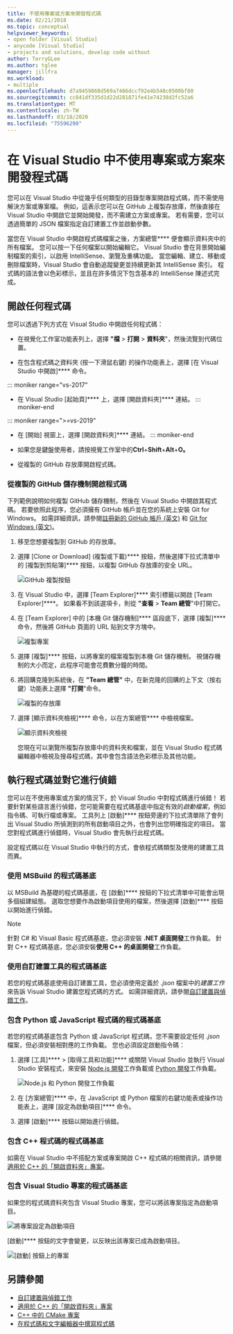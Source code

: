```yaml
---
title: 不使用專案或方案來開發程式碼
ms.date: 02/21/2018
ms.topic: conceptual
helpviewer_keywords:
- open folder [Visual Studio]
- anycode [Visual Studio]
- projects and solutions, develop code without
author: TerryGLee
ms.author: tglee
manager: jillfra
ms.workload:
- multiple
ms.openlocfilehash: d7a9459868d569a7466dccf92e4b548c0500bf80
ms.sourcegitcommit: cc841df335d1d22d281871fe41e74238d2fc52a6
ms.translationtype: MT
ms.contentlocale: zh-TW
ms.lasthandoff: 03/18/2020
ms.locfileid: "75596290"
---
```

# <a name="develop-code-in-visual-studio-without-projects-or-solutions"></a>在 Visual Studio 中不使用專案或方案來開發程式碼

您可以在 Visual Studio 中從幾乎任何類型的目錄型專案開啟程式碼，而不需使用解決方案或專案檔。 例如，這表示您可以在 GitHub 上複製存放庫，然後直接在 Visual Studio 中開啟它並開始開發，而不需建立方案或專案。 若有需要，您可以透過簡單的 JSON 檔案指定自訂建置工作並啟動參數。

當您在 Visual Studio 中開啟程式碼檔案之後，方案總管**** 便會顯示資料夾中的所有檔案。 您可以按一下任何檔案以開始編輯它。 Visual Studio 會在背景開始編制檔案的索引，以啟用 IntelliSense、瀏覽及重構功能。 當您編輯、建立、移動或刪除檔案時，Visual Studio 會自動追蹤變更並持續更新其 IntelliSense 索引。 程式碼的語法會以色彩標示，並且在許多情況下包含基本的 IntelliSense 陳述式完成。

## <a name="open-any-code"></a>開啟任何程式碼

您可以透過下列方式在 Visual Studio 中開啟任何程式碼：

- 在視覺化工作室功能表列上，選擇 **"檔** > **打開** > **資料夾**"，然後流覽到代碼位置。

- 在包含程式碼之資料夾 (按一下滑鼠右鍵) 的操作功能表上，選擇 [在 Visual Studio 中開啟]**** 命令。

::: moniker range="vs-2017"
- 在 Visual Studio [起始頁]**** 上，選擇 [開啟資料夾]**** 連結。
::: moniker-end

::: moniker range=">=vs-2019"
- 在 [開始] 視窗上，選擇 [開啟資料夾]**** 連結。
::: moniker-end

- 如果您是鍵盤使用者，請按視覺工作室中的**Ctrl**+**Shift**+**Alt**+**O。**

- 從複製的 GitHub 存放庫開啟程式碼。

### <a name="to-open-code-from-a-cloned-github-repo"></a>從複製的 GitHub 儲存機制開啟程式碼

下列範例說明如何複製 GitHub 儲存機制，然後在 Visual Studio 中開啟其程式碼。 若要依照此程序，您必須擁有 GitHub 帳戶並在您的系統上安裝 Git for Windows。 如需詳細資訊，請參閱[註冊新的 GitHub 帳戶 (英文)](https://help.github.com/articles/signing-up-for-a-new-github-account/) 和 [Git for Windows (英文)](https://git-for-windows.github.io/)。

1. 移至您想要複製到 GitHub 的存放庫。

1. 選擇 [Clone or Download] (複製或下載)**** 按鈕，然後選擇下拉式清單中的 [複製到剪貼簿]**** 按鈕，以複製 GitHub 存放庫的安全 URL。

   ![GitHub 複製按鈕](./media/VSIDE_Code_Clone.png)

1. 在 Visual Studio 中，選擇 [Team Explorer]**** 索引標籤以開啟 [Team Explorer]****。 如果看不到該選項卡，則從 **"查看** > **Team 總管**"中打開它。

1. 在 [Team Explorer] 中的 [本機 Git 儲存機制]**** 區段底下，選擇 [複製]**** 命令，然後將 GitHub 頁面的 URL 貼到文字方塊中。

   ![複製專案](./media/VSIDE_Code_Clone2.png)

1. 選擇 [複製]**** 按鈕，以將專案的檔案複製到本機 Git 儲存機制。 視儲存機制的大小而定，此程序可能會花費數分鐘的時間。

1. 將回購克隆到系統後，在 **"Team 總管"** 中，在新克隆的回購的上下文（按右鍵）功能表上選擇 **"打開**"命令。

   ![複製的存放庫](./media/VSIDE_Code_Clone3.png)

1. 選擇 [顯示資料夾檢視]**** 命令，以在方案總管**** 中檢視檔案。

   ![顯示資料夾檢視](./media/VSIDE_Code_Clone3_show.png)

   您現在可以瀏覽所複製存放庫中的資料夾和檔案，並在 Visual Studio 程式碼編輯器中檢視及搜尋程式碼，其中會包含語法色彩標示及其他功能。

## <a name="run-and-debug-your-code"></a>執行程式碼並對它進行偵錯

您可以在不使用專案或方案的情況下，於 Visual Studio 中對程式碼進行偵錯！ 若要針對某些語言進行偵錯，您可能需要在程式碼基底中指定有效的*啟動檔案*，例如指令碼、可執行檔或專案。 工具列上 [啟動]**** 按鈕旁邊的下拉式清單除了會列出 Visual Studio 所偵測到的所有啟動項目之外，也會列出您明確指定的項目。 當您對程式碼進行偵錯時，Visual Studio 會先執行此程式碼。

設定程式碼以在 Visual Studio 中執行的方式，會依程式碼類型及使用的建置工具而異。

### <a name="codebases-that-use-msbuild"></a>使用 MSBuild 的程式碼基底

以 MSBuild 為基礎的程式碼基底，在 [啟動]**** 按鈕的下拉式清單中可能會出現多個組建組態。 選取您想要作為啟動項目使用的檔案，然後選擇 [啟動]**** 按鈕以開始進行偵錯。

> [!NOTE]
> 針對 C# 和 Visual Basic 程式碼基底，您必須安裝 **.NET 桌面開發**工作負載。 針對 C++ 程式碼基底，您必須安裝**使用 C++ 的桌面開發**工作負載。

### <a name="codebases-that-use-custom-build-tools"></a>使用自訂建置工具的程式碼基底

若您的程式碼基底使用自訂建置工具，您必須使用定義於 *.json* 檔案中的*建置工作*來告訴 Visual Studio 建置您程式碼的方式。 如需詳細資訊，請參閱[自訂建置與偵錯工作](../ide/customize-build-and-debug-tasks-in-visual-studio.md)。

### <a name="codebases-that-contain-python-or-javascript-code"></a>包含 Python 或 JavaScript 程式碼的程式碼基底

若您的程式碼基底包含 Python 或 JavaScript 程式碼，您不需要設定任何 *.json* 檔案，但必須安裝相對應的工作負載。 您也必須設定啟動指令碼：

1. 選擇 [工具]**** > [取得工具和功能]**** 或關閉 Visual Studio 並執行 Visual Studio 安裝程式，來安裝 [Node.js 開發](https://visualstudio.microsoft.com/vs/node-js/)工作負載或 [Python 開發](https://visualstudio.microsoft.com/vs/python/)工作負載。

   ![Node.js 和 Python 開發工作負載](media/python_nodejs_workloads.png)

1. 在 [方案總管]**** 中，在 JavaScript 或 Python 檔案的右鍵功能表或操作功能表上，選擇 [設定為啟動項目]**** 命令。

1. 選擇 [啟動]**** 按鈕以開始進行偵錯。

### <a name="codebases-that-contain-c-code"></a>包含 C++ 程式碼的程式碼基底

如需在 Visual Studio 中不搭配方案或專案開啟 C++ 程式碼的相關資訊，請參閱[適用於 C++ 的「開啟資料夾」專案](/cpp/build/open-folder-projects-cpp)。

### <a name="codebases-that-contain-a-visual-studio-project"></a>包含 Visual Studio 專案的程式碼基底

如果您的程式碼資料夾包含 Visual Studio 專案，您可以將該專案指定為啟動項目。

![將專案設定為啟動項目](media/customize-set-project-as-startup-item.png)

[啟動]**** 按鈕的文字會變更，以反映出該專案已成為啟動項目。

![[啟動] 按鈕上的專案](media/customize-start-button-project.png)

## <a name="see-also"></a>另請參閱

- [自訂建置與偵錯工作](../ide/customize-build-and-debug-tasks-in-visual-studio.md)
- [適用於 C++ 的「開啟資料夾」專案](/cpp/build/open-folder-projects-cpp)
- [C++ 中的 CMake 專案](/cpp/build/cmake-projects-in-visual-studio)
- [在程式碼和文字編輯器中撰寫程式碼](../ide/writing-code-in-the-code-and-text-editor.md)
